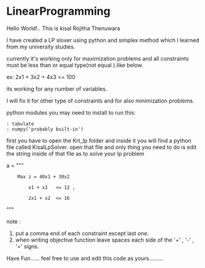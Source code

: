 # LinearProgramming

Hello World!.. This is kisal Rojitha Thenuwara

I have created a LP slover using python and simplex method which I learned from my university studies.

currently it's working only for maximization problems and all constraints must be less than or equal type(not equal ).like below.

ex:  2x1 + 3x2 + 4x3 <=  100

its working for any number of variables.

I will fix it for other type of constraints and  for also minimization problems.

python modules you may need to install to run this:

	: tabulate
	: numpy('probably built-in')


first you have to open the Krt_lp folder and inside it you will find a python file called KisalLpSolver.
open that file and only thing you need to do is edit the string inside of that file as to solve your lp problem


a = """

        Max z = 40x1 + 30x2 

            x1 + x2   <= 12 ,
    
            2x1 + x2  <= 16 
    
                         
                          
"""

note :

1. put a comma  end of each constraint except last one.
2. when writing objective function leave spaces each side of the '+' , '-' , '=' signs.



Have Fun......
feel free to use and edit this code as yours.........











